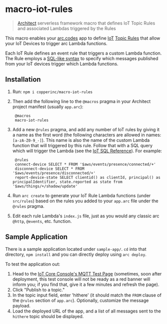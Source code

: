 # macro-iot-rules

> [Architect](arc.codes) serverless framework macro that defines IoT Topic Rules and associated Lambdas triggered by the Rules

This macro enables your [arc.codes](arc.codes) app to define [IoT](https://docs.aws.amazon.com/iot/latest/developerguide/what-is-aws-iot.html)
[Topic Rules]( https://docs.aws.amazon.com/iot/latest/developerguide/iot-rules.html)
that allow your IoT Devices to trigger arc Lambda functions.

Each IoT Rule defines an event rule that triggers a custom Lambda function. The
Rule employs a [SQL-like syntax][sql] to specify which messages published from your
IoT devices trigger which Lambda functions.

## Installation

1. Run: `npm i copperinc/macro-iot-rules`

2. Then add the following line to the `@macros` pragma in your Architect project manifest (usually `app.arc`):

        @macros
        macro-iot-rules

3. Add a new `@rules` pragma, and add any number of IoT rules by giving it a name
   as the first word (the following characters are allowed in names: `[a-zA-Z0-9_-]`).
   This name is also the name of the custom Lambda function that will triggered
   by this rule. Follow that with a SQL query which will trigger the Lambda (see
   the [IoT SQL Reference][sql]). For example:

        @rules
        connect-device SELECT * FROM '$aws/events/presence/connected/+'
        disconnect-device SELECT * FROM '$aws/events/presence/disconnected/+'
        report-device-state SELECT clientid() as clientId, principal() as principalIdentifier, state.reported as state from '$aws/things/+/shadow/update'

4. Run `arc create` to generate your IoT Rule Lambda functions (under
   `src/rules`) based on the rules you added to your `app.arc` file under the `@rules`
   pragma.

5. Edit each rule Lambda's `index.js` file, just as you would any classic arc
   `@http`, `@events`, etc. function.

## Sample Application

There is a sample application located under `sample-app/`. `cd` into that
directory, `npm install` and you can directly deploy using `arc deploy`.

To test the application out:

1. Head to the [IoT Core Console's MQTT Test Page](https://us-west-1.console.aws.amazon.com/iot/home?region=us-west-1#/test)
   (sometimes, soon after deployment, this test console will not be ready as a red
   banner will inform you; if you find that, give it a few minutes and refresh the
   page).
2. Click "Publish to a topic."
3. In the topic input field, enter 'hithere' (it should match the `FROM` clause
   of the `@rules` section of `app.arc`). Optionally, customize the message
   payload.
4. Load the deployed URL of the app, and a list of all messages sent to the
   `hithere` topic should be displayed.

[sql]: https://docs.aws.amazon.com/iot/latest/developerguide/iot-sql-reference.html
